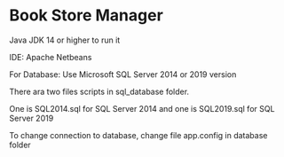 # Book Store Manager
Java JDK 14 or higher to run it

IDE: Apache Netbeans

For Database: Use Microsoft SQL Server 2014 or 2019 version

There ara two files scripts in sql_database folder. 

One is SQL2014.sql for SQL Server 2014 and one is SQL2019.sql for SQL Server 2019

To change connection to database, change file app.config in database folder
